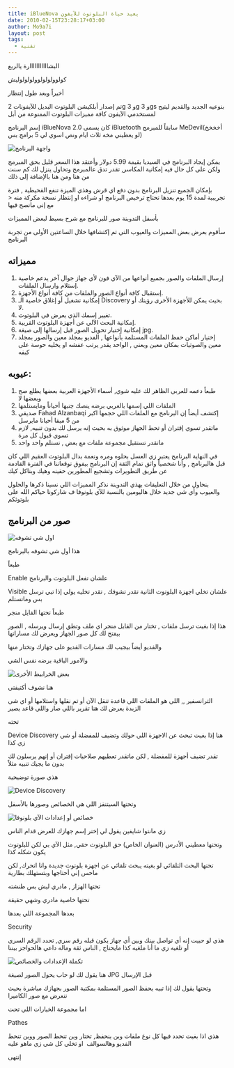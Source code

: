 ```yaml
---
title: iBlueNova يعيد حياة البلوتوث للآيفون
date: 2010-02-15T23:28:17+03:00
author: Mo9a7i
layout: post
tags:
  - تقنية
---
```


البشااااااااااارة يالربع

كولوولولولوولولولوليش

أخيراً وبعد طول إنتظار

تم إصدار أبلكيشن البلوتوث البديل للآيفونات 2g و 3g و 3gs بنوعيه الجديد والقديم ليتيح لمستخدمي الآيفون كافة مميزات البلوتوث الممنوعة من أبل

إسم البرنامج iBlueNova 2.0 كان يسمى iBluetooth سابقاً للمبرمج MeDevil(أخخخخ لو يعطيني مخه ثلاث ايام ونص اسوي لي 5 برامج بس)

![واجهة البرنامج](http://www.mo9a7i.com/assets/files/2010/02/IMG_0287.png)

يمكن إيجاد البرنامج في السيديا بقيمة 5.99 دولار وأعتقد هذا السعر قليل بحق المبرمج ولكن على كل حال فيه إمكانية المكاسر, تقدر تدق عالمبرمج وتحاول ينزل لك كم سنت من هنا ومن هنا بالإضافة إلى ذلك

بإمكان الجميع تنزيل البرنامج بدون دفع اي قرش وهذي الميزة تنفع القحيطية , فترة تجريبية لمدة 15 يوم بعدها تحتاج ترخيص البرنامج او شراءه او إنتظار نسخة مكركة منه < مع إني مانصح فيها

بأسفل التدوينة صور للبرنامج مع شرح بسيط لبعض المميزات

سأقوم بعرض بعض المميزات والعيوب التي تم إكتشافها خلال الساعتين الأولى من تجربة البرنامج

## مميزاته

1. إرسال الملفات والصور بجميع أنواعها من الآي فون لأي جهاز جوال آخر يدعم خاصية إستلام وارسال الملفات.
2. إستقبال كافة أنواع الصور والملفات من كافة أنواع الأجهزة.
3. إمكانية تشغيل أو إغلاق خاصية الـ Discovery بحيث يمكن للأجهزة الأخرى رؤيتك أو لا.
4. تغيير إسمك الذي يعرض في البلوتوث.
5. إمكانية البحث الآلي عن أجهزة البلوتوث القريبة.
6. إمكانية إختيار تحويل الصور قبل إرسالها إلى صيغة jpg.
7. إختيار أماكن حفظ الملفات المستلمة بأنواعها , الفديو بمجلد معين والصور بمجلد معين والصوتيات بمكان معين ويعني , الواحد يقدر يرتب عفشه او يخليه حوسة على كيفه

## عيوبه:

1. طبعاً دعمه للعربي الظاهر لك عليه شوي, أسماء الأجهزة العربية بعضها يطلع صح وبعضها لا
2. الملفات اللي إسمها بالعربي برضه ينصك جنبها أحياناً ومايستلمها
3. صديقي Fahad Alzanbaqi إكتشف أيضاً إن البرنامج مع الملفات اللي حجمها اكبر من 5 ميقا أحيانا مايرسل
4. ماتقدر تسوي إقتران أو تحط الجهاز موثوق به بحيث إنه يرسل لك بدون تنبيه, لازم تسوي قبول كل مرة
5. ماتقدر تستقبل مجموعة ملفات مع بعض , تستلم واحد واحد

في النهاية البرنامج يعتبر زي العسل بحلوه ومره ونعمة بدال البلوتوث العقيم اللي كان قبل هالبرنامج , وأنا شخصياً واثق تمام الثقة إن البرنامج بيفوق توقعاتنا في الفترة القادمة عن طريق التطويرات وتشجيع المطورين حقينه وهيك وبناكل كيك

بنحاول من خلال التعليقات بهذي التدوينة نذكر المميزات اللي نسينا ذكرها والحلول والعيوب وأي شي جديد خلال هاليومين بالنسبة للآي بلونوفا ف شاركونا حياكم الله على بلوتوثكم

## صور من البرنامج

![اول شي تشوفه](http://www.mo9a7i.com/assets/files/2010/02/IMG_0285.png)

هذا أول شي تشوفه بالبرنامج

طبعاً

Enable علشان تفعل البلوتوث والبرنامج

Visible علشان تخلي اجهزة البلوتوث الثانية تقدر تشوفك , تقدر تخليه يولي إذا تبي ترسل بس وماتستلم

طبعاً تحتها الفايل منجر

هذا إذا بغيت ترسل ملفات , تختار من الفايل منجر اي ملف وتطق إرسال ويرسله , الصور بيفتح لك كل صور الجهاز ويعرض لك مساراتها

والفديو أيضاً بيجيب لك مسارات الفديو على جهازك وتختار منها

والامور الباقية برضه نفس الشي

![بعض الخرابيط الأخرى](http://www.mo9a7i.com/assets/files/2010/02/IMG_0289.png)

هنا نشوف أكتيفتي

الترانسفير ,, اللي هو الملفات اللي قاعدة تنقل الآن أو تم نقلها واستلامها أو اي شي الزبدة يعرض لك هنا تقرير باللي صار واللي قاعد يصير

تحته

Device Discovery هنا إذا بغيت تبحث عن الاجهزة اللي حولك وتضيف للمفضلة أو شي زي كذا

تقدر تضيف أجهزة للمفضلة , لكن ماتقدر تعطيهم صلاحيات إقتران أو إنهم يرسلون لك بدون ما يجيك تنبيه مثلاً

هذي صورة توضيحية

![Device Discovery](http://www.mo9a7i.com/assets/files/2010/02/IMG_0290.png)

وتحتها السيتنقز اللي هي الخصائص وصورها بالأسفل

![خصائص أو إعدادات الآي بلونوفا](http://www.mo9a7i.com/assets/files/2010/02/IMG_0291.png)

زي مانتوا شايفين يقول لي إختر إسم جهازك للعرض قدام الناس

وتحتها معطيني الأدرس (العنوان الخاص) حق البلوتوث حقي, مثل الآي بي لكن للبلوتوث يكون شكله كذا

تحتها البحث التلقائي لو بغيته يبحث تلقائي عن اجهزة بلوتوث جديدة وانا اتحرك, لكن ماحس إني أحتاجها وبتستهلك بطارية

تحتها الهزاز , مادري ليش بس طنشته

تحتها خاصية مادري وشهي حقيقة

بعدها المجموعة اللي بعدها

Security

هذي لو حبيت إنه أي تواصل بينك وبين أي جهاز يكون قبله رقم سري, تحدد الرقم السري أو تلغيه زي ما أنا ملغيه كذا مايحتاج , الناس ثقة وماله داعي هالحواجز بيننا

![تكملة الإعدادات والخصائص](http://www.mo9a7i.com/assets/files/2010/02/IMG_0293.png)

هنا يقول لك لو حاب يحول الصور لصيغة JPG قبل الإرسال

وتحتها يقول لك إذا تبيه يحفظ الصور المستلمة بمكتبة الصور بجهازك مباشرة بحيث تنعرض مع صور الكاميرا

اما مجموعة الخيارات اللي تحت

Pathes

هذي اذا بغيت تحدد فيها كل نوع ملفات وين ينحفظ, تختار وين تنحط الصور ووين تنحط الفديو وهالسوالف  او تخلي كل شي زي ماهو عليه

إنتهى
